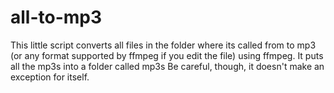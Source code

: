 # all-to-mp3
This little script converts all files in the folder where its called from to mp3 (or any format supported by ffmpeg if you edit the file) using ffmpeg.
It puts all the mp3s into a folder called mp3s
Be careful, though, it doesn't make an exception for itself.
